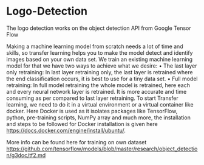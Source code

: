 # Logo-Detection

  

The logo detection works on the object detection API from Google Tensor Flow

Making a machine learning model from scratch needs a lot of time and skills, so transfer learning helps you to make the model detect and identify images based on your own data set. We train an existing machine learning model for that we have two ways to achieve what we desire:
•	The last layer only retraining: In last layer retraining only, the last layer is retrained where the end classification occurs, it is best to use for a tiny data set.
•	Full model retraining: In full model retraining the whole model is retrained, here each and every neural network layer is retrained. It is more accurate and time consuming as per compared to last layer retraining.
To start Transfer learning, we need to do it in a virtual environment or a virtual container like docker. Here Docker is used as it isolates packages like TensorFlow, python, pre-training scripts, NumPy array and much more, the installation and steps to be followed for Docker installation is given here https://docs.docker.com/engine/install/ubuntu/. 

More info can be found here for training on own dataset https://github.com/tensorflow/models/blob/master/research/object_detection/g3doc/tf2.md
